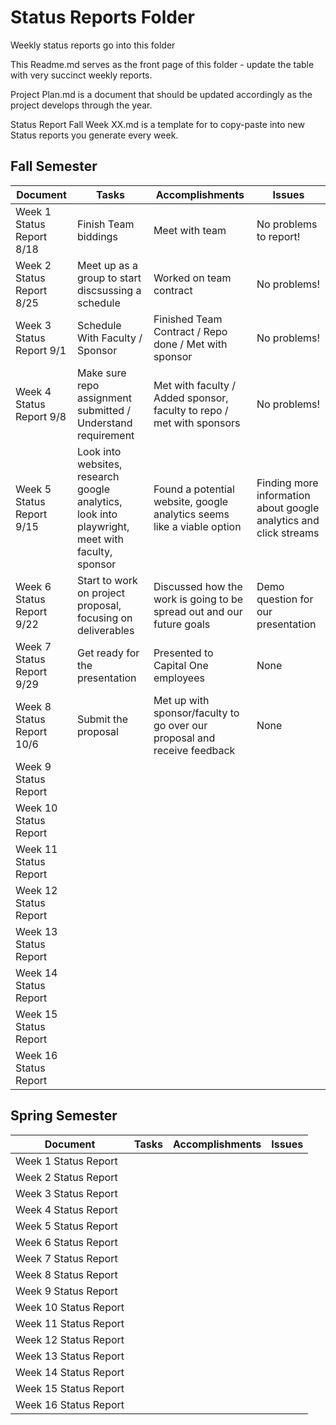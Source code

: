 # Status Reports Folder
Weekly status reports go into this folder

This Readme.md serves as the front page of this folder - update the table with very succinct weekly reports.

Project Plan.md is a document that should be updated accordingly as the project develops through the year.

Status Report Fall Week XX.md is a template for to copy-paste into new Status reports you generate every week.

## Fall Semester

| Document | Tasks | Accomplishments | Issues |
|---|---|---|---|
| Week 1 Status Report 8/18 | Finish Team biddings | Meet with team | No problems to report! |
| Week 2 Status Report 8/25 | Meet up as a group to start discsussing a schedule | Worked on team contract | No problems! |
| Week 3 Status Report 9/1 | Schedule With Faculty / Sponsor | Finished Team Contract / Repo done / Met with sponsor | No problems! |
| Week 4 Status Report 9/8 | Make sure repo assignment submitted / Understand requirement | Met with faculty / Added sponsor, faculty to repo / met with sponsors| No problems! |
| Week 5 Status Report 9/15 | Look into websites, research google analytics, look into playwright, meet with faculty, sponsor | Found a potential website, google analytics seems like a viable option | Finding more information about google analytics and click streams |
| Week 6 Status Report 9/22 | Start to work on project proposal, focusing on deliverables | Discussed how the work is going to be spread out and our future goals | Demo question for our presentation |
| Week 7 Status Report 9/29 | Get ready for the presentation | Presented to Capital One employees | None |
| Week 8 Status Report 10/6 | Submit the proposal | Met up with sponsor/faculty to go over our proposal and receive feedback | None |
| Week 9 Status Report | | | |
| Week 10 Status Report | | | |
| Week 11 Status Report | | | |
| Week 12 Status Report | | | |
| Week 13 Status Report | | | |
| Week 14 Status Report | | | |
| Week 15 Status Report | | | |
| Week 16 Status Report | | | |

## Spring Semester

| Document | Tasks | Accomplishments| Issues |
|---|---|---|---|
| Week 1 Status Report | | | |
| Week 2 Status Report | | | |
| Week 3 Status Report | | | |
| Week 4 Status Report | | | |
| Week 5 Status Report | | | |
| Week 6 Status Report | | | |
| Week 7 Status Report | | | |
| Week 8 Status Report | | | |
| Week 9 Status Report | | | |
| Week 10 Status Report | | | |
| Week 11 Status Report | | | |
| Week 12 Status Report | | | |
| Week 13 Status Report | | | |
| Week 14 Status Report | | | |
| Week 15 Status Report | | | |
| Week 16 Status Report | | | |
